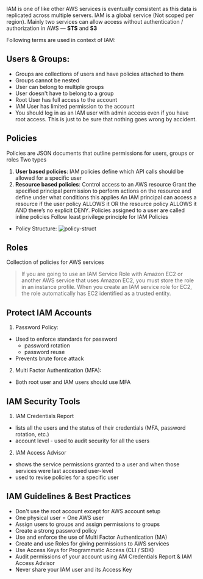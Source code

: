 
IAM is one of like other AWS services is eventually consistent as this data is replicated across multiple servers. 
IAM is a global service (Not scoped per region). Mainly two services can allow access without authentication / authorization in AWS — **STS** and **S3**

Following terms are used in context of IAM:

## Users & Groups:
- Groups are collections of users and have policies attached to them
- Groups cannot be nested
- User can belong to multiple groups
- User doesn't have to belong to a group
- Root User has full access to the account
- IAM User has limited permission to the account
- You should log in as an IAM user with admin access even if you have root access. This is just to be sure that nothing goes wrong by accident.

## Policies
Policies are JSON documents that outline permissions for users, groups or roles
Two types
1. **User based policies**:
IAM policies define which API calls should be allowed for a specific user
2. **Resource based policies**:
Control access to an AWS resource
Grant the specified principal permission to perform actions on the resource and define under what conditions this applies
An IAM principal can access a resource if the user policy ALLOWS it OR the resource policy ALLOWS it AND there’s no explicit DENY.
Policies assigned to a user are called inline policies
Follow least privilege principle for IAM Policies
- Policy Structure:
  ![policy-struct](https://github.com/YashPimple/AWS-Certification/assets/97302447/9479ba9c-6149-4a72-b28c-f72f69c61988)

## Roles 
Collection of policies for AWS services
> If you are going to use an IAM Service Role with Amazon EC2 or another AWS service that uses Amazon EC2, you must store the role in an instance profile. When you create an IAM service role for EC2, the role automatically has EC2 identified as a trusted entity.

## Protect IAM Accounts
1. Password Policy:
- Used to enforce standards for password
   - password rotation
   - password reuse
- Prevents brute force attack
2. Multi Factor Authentication (MFA):
- Both root user and IAM users should use MFA

## IAM Security Tools
1. IAM Credentials Report
- lists all the users and the status of their credentials (MFA, password rotation, etc.)
- account level - used to audit security for all the users
2. IAM Access Advisor
- shows the service permissions granted to a user and when those services were last accessed
user-level
- used to revise policies for a specific user

## IAM Guidelines & Best Practices
- Don't use the root account except for AWS account setup
- One physical user = One AWS user
- Assign users to groups and assign permissions to groups
- Create a strong password policy
- Use and enforce the use of Multi Factor Authentication (MA)
- Create and use Roles for giving permissions to AWS services
- Use Access Keys for Programmatic Access (CLI / SDK)
- Audit permissions of your account using AM Credentials Report & IAM
Access Advisor
- Never share your IAM user and its Access Key
